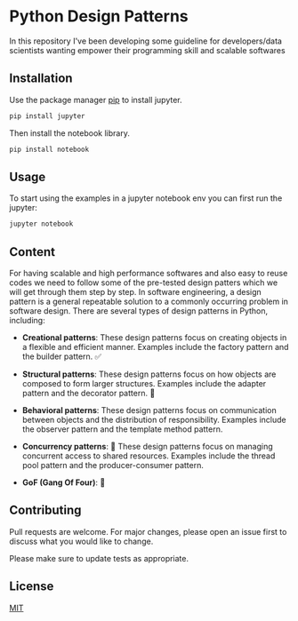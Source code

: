 # Python Design Patterns

In this repository I've been developing some guideline for developers/data scientists wanting empower their programming skill and scalable softwares

## Installation

Use the package manager [pip](https://pip.pypa.io/en/stable/) to install jupyter.

```bash
pip install jupyter
```

Then install the notebook library.

```bash
pip install notebook
```

## Usage

To start using the examples in a jupyter notebook env you can first run the jupyter:

```bash
jupyter notebook
```


## Content

For having scalable and high performance softwares and also easy to reuse codes we need to follow some of the pre-tested design patters which we will get through them step by step. In software engineering, a design pattern is a general repeatable solution to a commonly occurring problem in software design. There are several types of design patterns in Python, including:

+ **Creational patterns**: These design patterns focus on creating objects in a flexible and efficient manner. Examples include the factory pattern and the builder pattern. ✅

+ **Structural patterns**: These design patterns focus on how objects are composed to form larger structures. Examples include the adapter pattern and the decorator pattern. 🚧 

+ **Behavioral patterns**: These design patterns focus on communication between objects and the distribution of responsibility. Examples include the observer pattern and the template method pattern.

+ **Concurrency patterns**: :construction: These design patterns focus on managing concurrent access to shared resources. Examples include the thread pool pattern and the producer-consumer pattern. 

+ **GoF (Gang Of Four)**: :construction:

## Contributing

Pull requests are welcome. For major changes, please open an issue first
to discuss what you would like to change.

Please make sure to update tests as appropriate.

## License

[MIT](https://choosealicense.com/licenses/mit/)